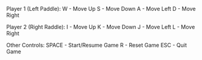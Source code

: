 Player 1 (Left Paddle):
              W - Move Up
              S - Move Down
              A - Move Left
              D - Move Right
              
Player 2 (Right Raddle):
              I - Move Up
              K - Move Down
              J - Move Left
              L - Move Right
            
Other Controls:
              SPACE - Start/Resume Game
              R - Reset Game
              ESC - Quit Game
